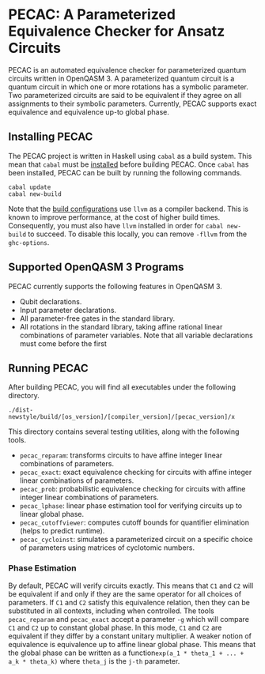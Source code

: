 # PECAC: A Parameterized Equivalence Checker for Ansatz Circuits

PECAC is an automated equivalence checker for parameterized quantum circuits written in OpenQASM 3.
A parameterized quantum circuit is a quantum circuit in which one or more rotations has a symbolic parameter.
Two parameterized circuits are said to be equivalent if they agree on all assignments to their symbolic parameters.
Currently, PECAC supports exact equivalence and equivalence up-to global phase.

## Installing PECAC

The PECAC project is written in Haskell using `cabal` as a build system.
This mean that `cabal` must be [installed]() before building PECAC.
Once `cabal` has been installed, PECAC can be built by running the following commands.
```
cabal update
cabal new-build
```
Note that the [build configurations](https://downloads.haskell.org/~ghc/7.8.3/docs/html/users_guide/code-generators.html) use `llvm` as a compiler backend.
This is known to improve performance, at the cost of higher build times.
Consequently, you must also have `llvm` installed in order for `cabal new-build` to succeed.
To disable this locally, you can remove `-fllvm` from the `ghc-options`.

## Supported OpenQASM 3 Programs

PECAC currently supports the following features in OpenQASM 3.
- Qubit declarations.
- Input parameter declarations.
- All parameter-free gates in the standard library.
- All rotations in the standard library, taking affine rational linear combinations of parameter variables.
Note that all variable declarations must come before the first 

## Running PECAC

After building PECAC, you will find all executables under the following directory.
```
./dist-newstyle/build/[os_version]/[compiler_version]/[pecac_version]/x
```
This directory contains several testing utilities, along with the following tools.
- `pecac_reparam`: transforms circuits to have affine integer linear combinations of parameters.
- `pecac_exact`: exact equivalence checking for circuits with affine integer linear combinations of parameters.
- `pecac_prob`: probabilistic equivalence checking for circuits with affine integer linear combinations of parameters.
- `pecac_lphase`: linear phase estimation tool for verifying circuits up to linear global phase.
- `pecac_cutoffviewer`: computes cutoff bounds for quantifier elimination (helps to predict runtime).
- `pecac_cycloinst`: simulates a parameterized circuit on a specific choice of parameters using matrices of cyclotomic numbers.


### Phase Estimation

By default, PECAC will verify circuits exactly.
This means that `C1` and `C2` will be equivalent if and only if they are the same operator for all choices of parameters.
If `C1` and `C2` satisfy this equivalence relation, then they can be substituted in all contexts, including when controlled.
The tools `pecac_reparam` and `pecac_exact` accept a parameter `-g` which will compare `C1` and `C2` up to constant global phase.
In this mode, `C1` and `C2` are equivalent if they differ by a constant unitary multiplier.
A weaker notion of equivalence is equivalence up to affine linear global phase.
This means that the global phase can be written as a function`exp(a_1 * theta_1 + ... + a_k * theta_k)` where `theta_j` is the `j-th` parameter.


